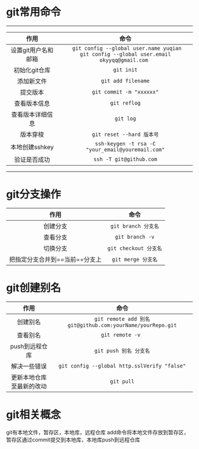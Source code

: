 
# git常用命令
***
| 作用 | 命令|
| :-------------------: | :-------------------: |
|设置git用户名和邮箱| ` git config --global user.name yuqian` <br> `git config --global user.email okyyqq@gmail.com `
| 初始化git仓库 | `git init` |
| 添加新文件 | `git add filename` |
| 提交版本 | `git commit -m "xxxxxx"` |
|查看版本信息 | ` git reflog `|
|查看版本详细信息 | ` git log `|
|版本穿梭| `git reset --hard 版本号`|
|本地创建sshkey|`ssh-keygen -t rsa -C "your_email@youremail.com"`|
|验证是否成功|`ssh -T git@github.com`|
***

# git分支操作
| 作用 | 命令|
| :-------------------: | :-------------------: |
| 创建分支 | `git branch 分支名`|
|查看分支 | `git branch -v` | 
|切换分支|`git checkout 分支名`|
|把指定分支合并到==当前==分支上| `git merge 分支名`|

# git创建别名
| 作用 | 命令|
| :-------------------: | :-------------------: |
| 创建别名| `git remote add 别名 git@github.com:yourName/yourRepo.git`|
|查看别名 | `git remote -v `|
|push到远程仓库|`git push 别名 分支名`|
|解决一些错误|`git config --global http.sslVerify "false"`|
|更新本地仓库至最新的改动| `git pull`|

# git相关概念
git有本地文件，暂存区，本地库，远程仓库
add命令将本地文件存放到暂存区，暂存区通过commit提交到本地库，本地库push到远程仓库

